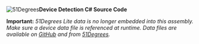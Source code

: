 ![51Degrees](https://51degrees.com/DesktopModules/FiftyOne/Distributor/Logo.ashx?utm_source=github&utm_medium=repository&utm_content=source-code&utm_campaign=net-open-source "THE Fastest and Most Accurate Device Detection")**Device Detection C# Source Code**

**Important:** _51Degrees Lite data is no longer embedded into this assembly. Make sure a device data file is referenced at runtime. Data files are available on [GitHub](../data) and from [51Degrees](https://51degrees.com/compare-data-options?utm_source=github&utm_medium=repository&utm_content=source-code&utm_campaign=net-open-source "Different device databases which can be used with 51Degrees device detection")._
